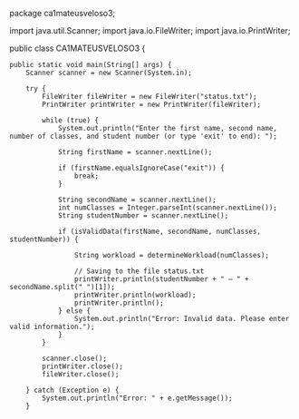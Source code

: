 package ca1mateusveloso3;

import java.util.Scanner;
import java.io.FileWriter;
import java.io.PrintWriter;

public class CA1MATEUSVELOSO3 {

    public static void main(String[] args) {
        Scanner scanner = new Scanner(System.in);

        try {
            FileWriter fileWriter = new FileWriter("status.txt");
            PrintWriter printWriter = new PrintWriter(fileWriter);

            while (true) {
                System.out.println("Enter the first name, second name, number of classes, and student number (or type 'exit' to end): ");
                
                String firstName = scanner.nextLine();
                
                if (firstName.equalsIgnoreCase("exit")) {
                    break;
                }

                String secondName = scanner.nextLine();
                int numClasses = Integer.parseInt(scanner.nextLine());
                String studentNumber = scanner.nextLine();

                if (isValidData(firstName, secondName, numClasses, studentNumber)) {
                
                    String workload = determineWorkload(numClasses);

                    // Saving to the file status.txt
                    printWriter.println(studentNumber + " – " + secondName.split(" ")[1]);
                    printWriter.println(workload);
                    printWriter.println();
                } else {
                    System.out.println("Error: Invalid data. Please enter valid information.");
                }
            }

            scanner.close();
            printWriter.close();
            fileWriter.close();

        } catch (Exception e) {
            System.out.println("Error: " + e.getMessage());
        }
